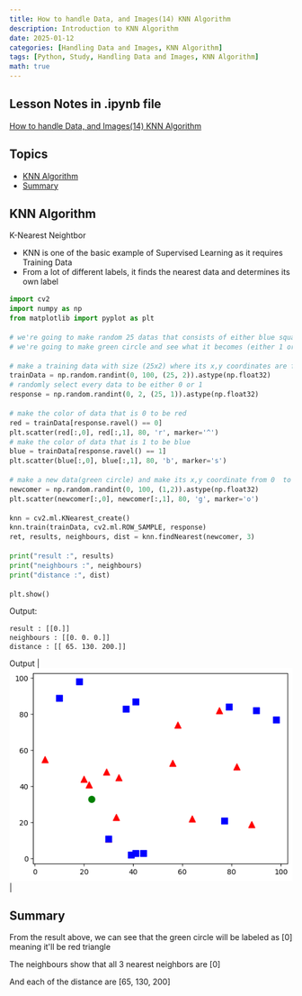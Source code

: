 ```yaml
---
title: How to handle Data, and Images(14) KNN Algorithm
description: Introduction to KNN Algorithm
date: 2025-01-12
categories: [Handling Data and Images, KNN Algorithm]
tags: [Python, Study, Handling Data and Images, KNN Algorithm]
math: true
---
```


## Lesson Notes in .ipynb file

[How to handle Data, and Images(14) KNN Algorithm](https://github.com/hyeonukim/DataProcessing_ImageHandling/blob/main/How_to_handle_Data%2C_and_Images(14)_KNN_Algorithm.ipynb)

## Topics

- [KNN Algorithm](#knn-algorithm)
- [Summary](#summary)

## KNN Algorithm

K-Nearest Neightbor
- KNN is one of the basic example of Supervised Learning as it requires Training Data
- From a lot of different labels, it finds the nearest data and determines its own label

```python
import cv2
import numpy as np
from matplotlib import pyplot as plt

# we're going to make random 25 datas that consists of either blue square(1) or red triangle(0)
# we're going to make green circle and see what it becomes (either 1 or 0) using KNN

# make a training data with size (25x2) where its x,y coordinates are from 0 to 100
trainData = np.random.randint(0, 100, (25, 2)).astype(np.float32)
# randomly select every data to be either 0 or 1
response = np.random.randint(0, 2, (25, 1)).astype(np.float32)

# make the color of data that is 0 to be red
red = trainData[response.ravel() == 0]
plt.scatter(red[:,0], red[:,1], 80, 'r', marker='^')
# make the color of data that is 1 to be blue
blue = trainData[response.ravel() == 1]
plt.scatter(blue[:,0], blue[:,1], 80, 'b', marker='s')

# make a new data(green circle) and make its x,y coordinate from 0  to 100 randomly
newcomer = np.random.randint(0, 100, (1,2)).astype(np.float32)
plt.scatter(newcomer[:,0], newcomer[:,1], 80, 'g', marker='o')

knn = cv2.ml.KNearest_create()
knn.train(trainData, cv2.ml.ROW_SAMPLE, response)
ret, results, neighbours, dist = knn.findNearest(newcomer, 3)

print("result :", results)
print("neighbours :", neighbours)
print("distance :", dist)

plt.show()
```

Output:

```
result : [[0.]]
neighbours : [[0. 0. 0.]]
distance : [[ 65. 130. 200.]]
```

Output | 
![Desktop View](/assets/img/HandleImageData/14-knn.png) | 

## Summary

From the result above, we can see that the green circle will be labeled as [0] meaning it'll be red triangle

The neighbours show that all 3 nearest neighbors are [0]

And each of the distance are [65, 130, 200]